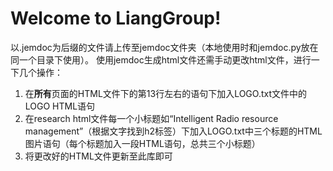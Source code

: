 # Welcome to LiangGroup!
以.jemdoc为后缀的文件请上传至jemdoc文件夹（本地使用时和jemdoc.py放在同一个目录下使用）。
使用jemdoc生成html文件还需手动更改html文件，进行一下几个操作：
1. 在**所有**页面的HTML文件下的第13行左右的<td id="layout-menu">语句下加入LOGO.txt文件中的LOGO HTML语句
2. 在research html文件每一个小标题如“Intelligent Radio resource management”（根据文字找到h2标签）下加入LOGO.txt中三个标题的HTML图片语句（每个标题加入一段HTML语句，总共三个小标题）
3. 将更改好的HTML文件更新至此库即可
